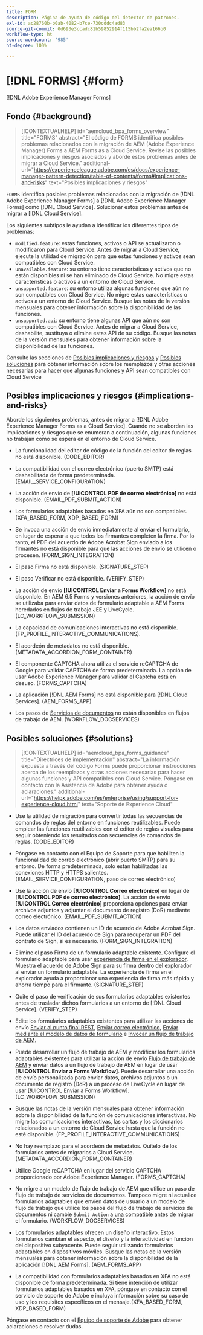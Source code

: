 ```yaml
---
title: FORM
description: Página de ayuda de código del detector de patrones.
exl-id: ac28760b-b0ab-4082-b7ce-730cddc4ad83
source-git-commit: 0d693e3ccadc81b59852914f115bb2fa2ea166b0
workflow-type: ht
source-wordcount: '985'
ht-degree: 100%

---
```


# [!DNL FORMS] {#form}

[!DNL Adobe Experience Manager Forms]

## Fondo {#background}

>[!CONTEXTUALHELP]
>id="aemcloud_bpa_forms_overview"
>title="FORMS"
>abstract="El código de FORMS identifica posibles problemas relacionados con la migración de AEM (Adobe Experience Manager) Forms a AEM Forms as a Cloud Service. Revise las posibles implicaciones y riesgos asociados y aborde estos problemas antes de migrar a Cloud Service."
>additional-url="https://experienceleague.adobe.com/es/docs/experience-manager-pattern-detection/table-of-contents/forms#implications-and-risks" text="Posibles implicaciones y riesgos"

`FORMS` Identifica posibles problemas relacionados con la migración de [!DNL Adobe Experience Manager Forms] a [!DNL Adobe Experience Manager Forms] como [!DNL Cloud Service]. Solucionar estos problemas antes de migrar a [!DNL Cloud Service].

Los siguientes subtipos le ayudan a identificar los diferentes tipos de problemas:

* `modified.feature`: estas funciones, activos o API se actualizaron o modificaron para Cloud Service. Antes de migrar a Cloud Service, ejecute la utilidad de migración para que estas funciones y activos sean compatibles con Cloud Service.
* `unavailable.feature`: su entorno tiene características y activos que no están disponibles ni se han eliminado de Cloud Service. No migre estas características o activos a un entorno de Cloud Service.
* `unsupported.feature`: su entorno utiliza algunas funciones que aún no son compatibles con Cloud Service. No migre estas características o activos a un entorno de Cloud Service. Busque las notas de la versión mensuales para obtener información sobre la disponibilidad de las funciones.
* `unsupported.api`: su entorno tiene algunas API que aún no son compatibles con Cloud Service. Antes de migrar a Cloud Service, deshabilite, sustituya o elimine estas API de su código. Busque las notas de la versión mensuales para obtener información sobre la disponibilidad de las funciones.

Consulte las secciones de [Posibles implicaciones y riesgos](#implications-and-risks) y [Posibles soluciones](#solutions) para obtener información sobre los reemplazos y otras acciones necesarias para hacer que algunas funciones y API sean compatibles con Cloud Service

## Posibles implicaciones y riesgos {#implications-and-risks}

Aborde los siguientes problemas, antes de migrar a [!DNL Adobe Experience Manager Forms as a Cloud Service]. Cuando no se abordan las implicaciones y riesgos que se enumeran a continuación, algunas funciones no trabajan como se espera en el entorno de Cloud Service.

* La funcionalidad del editor de código de la función del editor de reglas no está disponible. (CODE_EDITOR)

* La compatibilidad con el correo electrónico (puerto SMTP) está deshabilitada de forma predeterminada. (EMAIL_SERVICE_CONFIGURATION)

* La acción de envío de **[!UICONTROL PDF de correo electrónico]** no está disponible. (EMAIL_PDF_SUBMIT_ACTION)

* Los formularios adaptables basados en XFA aún no son compatibles. (XFA_BASED_FORM, XDP_BASED_FORM)

* Se invoca una acción de envío inmediatamente al enviar el formulario, en lugar de esperar a que todos los firmantes completen la firma. Por lo tanto, el PDF del acuerdo de Adobe Acrobat Sign enviado a los firmantes no está disponible para que las acciones de envío se utilicen o procesen. (FORM_SIGN_INTEGRATION)

* El paso Firma no está disponible. (SIGNATURE_STEP)

* El paso Verificar no está disponible. (VERIFY_STEP)

* La acción de envío **[!UICONTROL Enviar a Forms Workflow]** no está disponible. En AEM 6.5 Forms y versiones anteriores, la acción de envío se utilizaba para enviar datos de formulario adaptable a AEM Forms heredados en flujos de trabajo JEE y LiveCycle. (LC_WORKFLOW_SUBMISSION)

* La capacidad de comunicaciones interactivas no está disponible.  (FP_PROFILE_INTERACTIVE_COMMUNICATIONS).

* El acordeón de metadatos no está disponible. (METADATA_ACCORDION_FORM_CONTAINER)

* El componente CAPTCHA ahora utiliza el servicio reCAPTCHA de Google para validar CAPTCHA de forma predeterminada. La opción de usar Adobe Experience Manager para validar el Captcha está en desuso. (FORMS_CAPTCHA)

* La aplicación [!DNL AEM Forms] no está disponible para [!DNL Cloud Services]. (AEM_FORMS_APP)

* Los pasos de [Servicios de documentos](https://experienceleague.adobe.com/es/docs/experience-manager-65/content/forms/install-aem-forms/osgi-installation/install-configure-document-services#deployment-topology) no están disponibles en flujos de trabajo de AEM. (WORKFLOW_DOCSERVICES)

## Posibles soluciones {#solutions}

>[!CONTEXTUALHELP]
>id="aemcloud_bpa_forms_guidance"
>title="Directrices de implementación"
>abstract="La información expuesta a través del código Forms puede proporcionar instrucciones acerca de los reemplazos y otras acciones necesarias para hacer algunas funciones y API compatibles con Cloud Service. Póngase en contacto con la Asistencia de Adobe para obtener ayuda o aclaraciones."
>additional-url="https://helpx.adobe.com/es/enterprise/using/support-for-experience-cloud.html" text="Soporte de Experience Cloud"

* Use la utilidad de migración para convertir todas las secuencias de comandos de reglas del entorno en funciones reutilizables. Puede emplear las funciones reutilizables con el editor de reglas visuales para seguir obteniendo los resultados con secuencias de comandos de reglas. (CODE_EDITOR)

* Póngase en contacto con el Equipo de Soporte para que habiliten la funcionalidad de correo electrónico (abrir puerto SMTP) para su entorno. De forma predeterminada, solo están habilitadas las conexiones HTTP y HTTPS salientes. (EMAIL_SERVICE_CONFIGURATION, paso de correo electrónico)

* Use la acción de envío **[!UICONTROL Correo electrónico]** en lugar de **[!UICONTROL PDF de correo electrónico]**. La acción de envío **[!UICONTROL Correo electrónico]** proporciona opciones para enviar archivos adjuntos y adjuntar el documento de registro (DoR) mediante correo electrónico. (EMAIL_PDF_SUBMIT_ACTION)

* Los datos enviados contienen un ID de acuerdo de Adobe Acrobat Sign. Puede utilizar el ID del acuerdo de Sign para recuperar un PDF del contrato de Sign, si es necesario.  (FORM_SIGN_INTEGRATION)

* Elimine el paso Firma de un formulario adaptable existente. Configure el formulario adaptable para usar [experiencia de firma en el explorador](https://blog.developer.adobe.com/using-adobe-sign-to-e-sign-an-adaptive-form-heres-the-best-way-to-do-it-dc3e15f9b684). Muestra el acuerdo de Adobe Sign para su firma dentro del explorador al enviar un formulario adaptable. La experiencia de firma en el explorador ayuda a proporcionar una experiencia de firma más rápida y ahorra tiempo para el firmante. (SIGNATURE_STEP)

* Quite el paso de verificación de sus formularios adaptables existentes antes de trasladar dichos formularios a un entorno de [!DNL Cloud Service]. (VERIFY_STEP)

* Edite los formularios adaptables existentes para utilizar las acciones de envío [Enviar al punto final REST](https://experienceleague.adobe.com/es/docs/experience-manager-cloud-service/content/forms/adaptive-forms-authoring/authoring-adaptive-forms-foundation-components/configure-submit-actions-and-metadata-submission/configuring-submit-actions#submit-to-rest-endpoint), [Enviar correo electrónico](https://experienceleague.adobe.com/es/docs/experience-manager-cloud-service/content/forms/adaptive-forms-authoring/authoring-adaptive-forms-foundation-components/configure-submit-actions-and-metadata-submission/configuring-submit-actions#send-email), [Enviar mediante el modelo de datos de formulario](https://experienceleague.adobe.com/es/docs/experience-manager-cloud-service/content/forms/adaptive-forms-authoring/authoring-adaptive-forms-foundation-components/configure-submit-actions-and-metadata-submission/configuring-submit-actions#submit-using-form-data-model) e [Invocar un flujo de trabajo de AEM](https://experienceleague.adobe.com/es/docs/experience-manager-cloud-service/content/forms/adaptive-forms-authoring/authoring-adaptive-forms-foundation-components/configure-submit-actions-and-metadata-submission/configuring-submit-actions#invoke-an-aem-workflow).

* Puede desarrollar un flujo de trabajo de AEM y modificar los formularios adaptables existentes para utilizar la acción de envío [Flujo de trabajo de AEM](https://experienceleague.adobe.com/es/docs/experience-manager-cloud-service/content/forms/adaptive-forms-authoring/authoring-adaptive-forms-foundation-components/configure-submit-actions-and-metadata-submission/configuring-submit-actions#invoke-an-aem-workflow) y enviar datos a un flujo de trabajo de AEM en lugar de usar **[!UICONTROL Enviar a Forms Workflow]**. Puede desarrollar una acción de envío personalizada para enviar datos, archivos adjuntos o un documento de registro (DoR) a un proceso de LiveCycle en lugar de usar [!UICONTROL Enviar a Forms Workflow]. (LC_WORKFLOW_SUBMISSION)

* Busque las notas de la versión mensuales para obtener información sobre la disponibilidad de la función de comunicaciones interactivas. No migre las comunicaciones interactivas, las cartas y los diccionarios relacionados a un entorno de Cloud Service hasta que la función no esté disponible. (FP_PROFILE_INTERACTIVE_COMMUNICATIONS)

* No hay reemplazo para el acordeón de metadatos. Quítelo de los formularios antes de migrarlos a Cloud Service.(METADATA_ACCORDION_FORM_CONTAINER)

* Utilice Google reCAPTCHA en lugar del servicio CAPTCHA proporcionado por Adobe Experience Manager. (FORMS_CAPTCHA)

* No migre a un modelo de flujo de trabajo de AEM que utilice un paso de flujo de trabajo de servicios de documentos. Tampoco migre ni actualice formularios adaptables que envíen datos de usuario a un modelo de flujo de trabajo que utilice los pasos del flujo de trabajo de servicios de documentos ni cambie `Submit Action` a [una compatible](https://experienceleague.adobe.com/es/docs/experience-manager-cloud-service/content/forms/adaptive-forms-authoring/authoring-adaptive-forms-foundation-components/configure-submit-actions-and-metadata-submission/configuring-submit-actions) antes de migrar el formulario. (WORKFLOW_DOCSERVICES)

* Los formularios adaptables ofrecen un diseño interactivo. Estos formularios cambian el aspecto, el diseño y la interactividad en función del dispositivo subyacente. Puede seguir utilizando formularios adaptables en dispositivos móviles. Busque las notas de la versión mensuales para obtener información sobre la disponibilidad de la aplicación [!DNL AEM Forms]. (AEM_FORMS_APP)

* La compatibilidad con formularios adaptables basados en XFA no está disponible de forma predeterminada. Si tiene intención de utilizar formularios adaptables basados en XFA, póngase en contacto con el servicio de soporte de Adobe e incluya información sobre su caso de uso y los requisitos específicos en el mensaje.(XFA_BASED_FORM, XDP_BASED_FORM)

Póngase en contacto con el [Equipo de soporte de Adobe](https://helpx.adobe.com/es/enterprise/using/support-for-experience-cloud.html) para obtener aclaraciones o resolver dudas.
